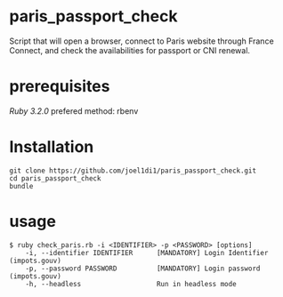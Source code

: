 # paris_passport_check

Script that will open a browser, connect to Paris website through France Connect, and check the availabilities for passport or CNI renewal.

# prerequisites

*Ruby 3.2.0*
prefered method: rbenv

# Installation
```
git clone https://github.com/joel1di1/paris_passport_check.git
cd paris_passport_check
bundle 
```

# usage
```
$ ruby check_paris.rb -i <IDENTIFIER> -p <PASSWORD> [options]
    -i, --identifier IDENTIFIER      [MANDATORY] Login Identifier (impots.gouv)
    -p, --password PASSWORD          [MANDATORY] Login password (impots.gouv)
    -h, --headless                   Run in headless mode
```
